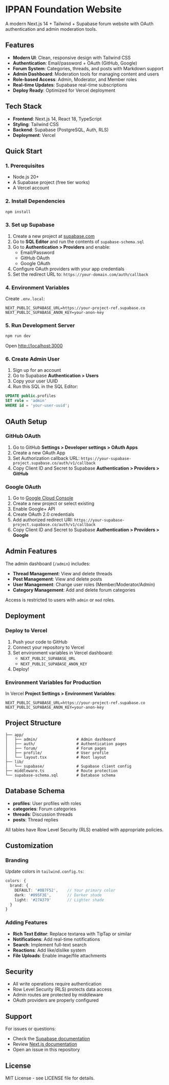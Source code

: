 # IPPAN Foundation Website

A modern Next.js 14 + Tailwind + Supabase forum website with OAuth authentication and admin moderation tools.

## Features

- **Modern UI**: Clean, responsive design with Tailwind CSS
- **Authentication**: Email/password + OAuth (GitHub, Google)
- **Forum System**: Categories, threads, and posts with Markdown support
- **Admin Dashboard**: Moderation tools for managing content and users
- **Role-based Access**: Admin, Moderator, and Member roles
- **Real-time Updates**: Supabase real-time subscriptions
- **Deploy Ready**: Optimized for Vercel deployment

## Tech Stack

- **Frontend**: Next.js 14, React 18, TypeScript
- **Styling**: Tailwind CSS
- **Backend**: Supabase (PostgreSQL, Auth, RLS)
- **Deployment**: Vercel

## Quick Start

### 1. Prerequisites

- Node.js 20+
- A Supabase project (free tier works)
- A Vercel account

### 2. Install Dependencies

```bash
npm install
```

### 3. Set up Supabase

1. Create a new project at [supabase.com](https://supabase.com)
2. Go to **SQL Editor** and run the contents of `supabase-schema.sql`
3. Go to **Authentication > Providers** and enable:
   - Email/Password
   - GitHub OAuth
   - Google OAuth
4. Configure OAuth providers with your app credentials
5. Set the redirect URL to: `https://your-domain.com/auth/callback`

### 4. Environment Variables

Create `.env.local`:

```env
NEXT_PUBLIC_SUPABASE_URL=https://your-project-ref.supabase.co
NEXT_PUBLIC_SUPABASE_ANON_KEY=your-anon-key
```

### 5. Run Development Server

```bash
npm run dev
```

Open [http://localhost:3000](http://localhost:3000)

### 6. Create Admin User

1. Sign up for an account
2. Go to Supabase **Authentication > Users**
3. Copy your user UUID
4. Run this SQL in the SQL Editor:

```sql
UPDATE public.profiles 
SET role = 'admin' 
WHERE id = 'your-user-uuid';
```

## OAuth Setup

### GitHub OAuth

1. Go to GitHub **Settings > Developer settings > OAuth Apps**
2. Create a new OAuth App
3. Set Authorization callback URL: `https://your-supabase-project.supabase.co/auth/v1/callback`
4. Copy Client ID and Secret to Supabase **Authentication > Providers > GitHub**

### Google OAuth

1. Go to [Google Cloud Console](https://console.cloud.google.com)
2. Create a new project or select existing
3. Enable Google+ API
4. Create OAuth 2.0 credentials
5. Add authorized redirect URI: `https://your-supabase-project.supabase.co/auth/v1/callback`
6. Copy Client ID and Secret to Supabase **Authentication > Providers > Google**

## Admin Features

The admin dashboard (`/admin`) includes:

- **Thread Management**: View and delete threads
- **Post Management**: View and delete posts
- **User Management**: Change user roles (Member/Moderator/Admin)
- **Category Management**: Add and delete forum categories

Access is restricted to users with `admin` or `mod` roles.

## Deployment

### Deploy to Vercel

1. Push your code to GitHub
2. Connect your repository to Vercel
3. Set environment variables in Vercel dashboard:
   - `NEXT_PUBLIC_SUPABASE_URL`
   - `NEXT_PUBLIC_SUPABASE_ANON_KEY`
4. Deploy!

### Environment Variables for Production

In Vercel **Project Settings > Environment Variables**:

```
NEXT_PUBLIC_SUPABASE_URL=https://your-project-ref.supabase.co
NEXT_PUBLIC_SUPABASE_ANON_KEY=your-anon-key
```

## Project Structure

```
├── app/
│   ├── admin/                 # Admin dashboard
│   ├── auth/                  # Authentication pages
│   ├── forum/                 # Forum pages
│   ├── profile/               # User profile
│   └── layout.tsx             # Root layout
├── lib/
│   └── supabase/              # Supabase client config
├── middleware.ts              # Route protection
└── supabase-schema.sql        # Database schema
```

## Database Schema

- **profiles**: User profiles with roles
- **categories**: Forum categories
- **threads**: Discussion threads
- **posts**: Thread replies

All tables have Row Level Security (RLS) enabled with appropriate policies.

## Customization

### Branding

Update colors in `tailwind.config.ts`:

```typescript
colors: {
  brand: {
    DEFAULT: '#0B7F52',    // Your primary color
    dark: '#095F3E',       // Darker shade
    light: '#27A379'       // Lighter shade
  }
}
```

### Adding Features

- **Rich Text Editor**: Replace textarea with TipTap or similar
- **Notifications**: Add real-time notifications
- **Search**: Implement full-text search
- **Reactions**: Add like/dislike system
- **File Uploads**: Enable image/file attachments

## Security

- All write operations require authentication
- Row Level Security (RLS) protects data access
- Admin routes are protected by middleware
- OAuth providers are properly configured

## Support

For issues or questions:
- Check the [Supabase documentation](https://supabase.com/docs)
- Review [Next.js documentation](https://nextjs.org/docs)
- Open an issue in this repository

## License

MIT License - see LICENSE file for details.
